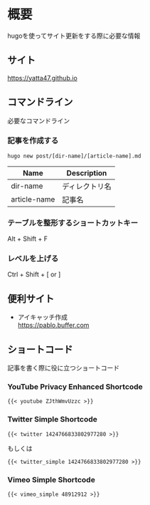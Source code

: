 # 概要

hugoを使ってサイト更新をする際に必要な情報

## サイト

<https://yatta47.github.io>

## コマンドライン

必要なコマンドライン

### 記事を作成する

```command
hugo new post/[dir-name]/[article-name].md
```

| Name         | Description    |
| ------------ | -------------- |
| dir-name     | ディレクトリ名 |
| article-name | 記事名         |

### テーブルを整形するショートカットキー

Alt + Shift + F

### レベルを上げる

Ctrl + Shift + [ or ]

## 便利サイト

- アイキャッチ作成  
<https://pablo.buffer.com>

## ショートコード

記事を書く際に役に立つショートコード

### YouTube Privacy Enhanced Shortcode

```shortcode
{{< youtube ZJthWmvUzzc >}}
```

### Twitter Simple Shortcode

```shortcode
{{< twitter 1424766833802977280 >}}
```

もしくは

```shortcode
{{< twitter_simple 1424766833802977280 >}}
```

### Vimeo Simple Shortcode

```shortcode
{{< vimeo_simple 48912912 >}}
```
